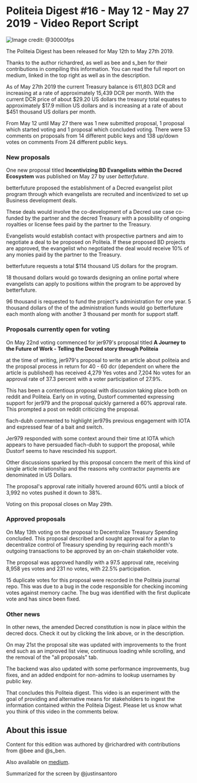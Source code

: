 # Politeia Digest #16 - May 12 - May 27 2019 - Video Report Script

![Image credit: @30000fps](img/issue016/016-title.png "Image credit: @30000fps")

The Politeia Digest has been released for May 12th to May 27th 2019.

Thanks to the author richardred, as well as bee and s_ben for their contributions
in compiling this information.
You can read the full report on medium, linked in the top right as well
as in the description.

As of May 27th 2019 the current Treasury balance is 611,803 DCR and increasing
at a rate of approximately 15,439 DCR per month. With the current DCR price of about
$29.20 US dollars the treasury total equates to approximately $17.9 million US dollars
and is increasing at a rate of about $451 thousand US dollars per month.

From May 12 until May 27 there was 1 new submitted proposal, 1 proposal which
started voting and 1 proposal which concluded voting. There were 53 comments
on proposals from 14 different public keys and 138 up/down votes on comments From
24 different public keys.

### New proposals

One new proposal titled **Incentivizing BD Evangelists within the Decred Ecosystem**
was published on May 27 by user *betterfuture*.

betterfuture proposed the establishment of a Decred evangelist pilot program
through which evangelists are recruited and incentivized to set up Business
development deals.

These deals would involve the co-development of a Decred use case co-funded by
the partner and the decred Treasury with a possibility of ongoing royalties or
license fees paid by the partner to the Treasury.

Evangelists would establish contact with prospective partners and aim to negotiate
a deal to be proposed on Politeia. If these proposed BD projects are approved,
the evangelist who negotiated the deal would receive 10% of any monies paid by
the partner to the Treasury.

betterfuture requests a total $114 thousand US dollars for the program.

18 thousand dollars would go towards designing an online portal where evangelists can
apply to positions within the program to be approved by betterfuture.

96 thousand is requested to fund the project's administration for one year.
5 thousand dollars of the of the administration funds would go betterfuture each month
along with another 3 thousand per month for support staff.

### Proposals currently open for voting

On May 22nd voting commenced for jer979's proposal titled **A Journey to the Future of
Work - Telling the Decred story through Politeia**

at the time of writing, jer979's proposal to write an article about politeia
and the proposal process in return for 40 - 60 dcr (dependent on where the article
is published) has received 4,279 Yes votes and 7,204 No votes for an approval rate
of 37.3 percent with a voter participation of 27.9%.

This has been a contentious proposal with discussion taking place both on reddit
and Politeia. Early on in voting, Dustorf commented expressing support for jer979
and the proposal quickly garnered a 60% approval rate. This prompted a post on
reddit criticizing the proposal.

fiach-dubh commented to highlight jer979s previous engagement with IOTA and expressed
fear of a bait and switch.

Jer979 responded with some context around their time at IOTA which
appears to have persuaded fiach-dubh to support the proposal, while Dustorf
seems to have rescinded his support.

Other discussions sparked by this proposal concern the merit of this kind of
single article relationship and the reasons why contractor payments are denominated
in US Dollars.

The proposal's approval rate initially hovered around 60% until a block of 3,992 no
votes pushed it down to 38%.

Voting on this proposal closes on May 29th.

### Approved proposals

On May 13th voting on the proposal to Decentralize Treasury Spending concluded.
This proposal described and sought approval for a plan to decentralize control of
Treasury spending by requiring each month's outgoing transactions to be approved
by an on-chain stakeholder vote.

The proposal was approved handily with a 97.5 approval rate, receiving 8,958 yes votes
and 231 no votes, with 22.5% participation.

15 duplicate votes for this proposal were recorded in the Politeia journal repo.
This was due to a bug in the code responsible for checking incoming votes against
memory cache. The bug was identified with the first duplicate vote and has since
been fixed.

### Other news

In other news, the amended Decred constitution is now in place within the decred docs.
Check it out by clicking the link above, or in the description.

On may 21st the proposal site was updated with improvements to the front end
such as an improved list view, continuous loading while scrolling, and the removal
of the "all proposals" tab.

The backend was also updated with some performance improvements, bug fixes,
and an added endpoint for non-admins to lookup usernames by public key.

That concludes this Politeia digest. This video is an experiment with the goal
of providing and alternative means for stakeholders to ingest the information
contained within the Politeia Digest. Please let us know what you think of this
video in the comments below.

## About this issue

Content for this edition was authored by @richardred with contributions from @bee and @s_ben.

Also available on [medium](https://medium.com/@richardred/politeia-digest-16-may-12-may-27-2019-24eb100cc26d).

Summarized for the screen by @justinsantoro
